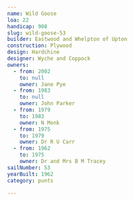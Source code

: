 ```yaml
---
name: Wild Goose
loa: 22
handicap: 908
slug: wild-goose-53
builder: Eastwood and Whelpton of Upton
construction: Plywood
design: Hardchine
designer: Wyche and Coppock
owners:
  - from: 2002
    to: null
    owner: Jane Pye
  - from: 1983
    to: null
    owner: John Parker
  - from: 1979
    to: 1983
    owner: N Monk
  - from: 1975
    to: 1979
    owner: Dr R U Carr
  - from: 1962
    to: 1975
    owner: Dr and Mrs B M Tracey
sailNumber: 53
yearBuilt: 1962
category: punts

---
```

